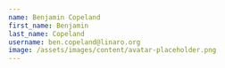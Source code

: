 ```yaml
---
name: Benjamin Copeland
first_name: Benjamin
last_name: Copeland
username: ben.copeland@linaro.org
image: /assets/images/content/avatar-placeholder.png
---
```

